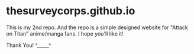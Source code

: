 # thesurveycorps.github.io
This is my 2nd repo. And the repo is a simple designed website for "Attack on Titan" anime/manga fans.
I hope you'll like it!

Thank You! ^_____^
